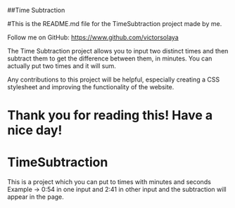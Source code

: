##Time Subtraction

#This is the README.md file for the TimeSubtraction project made by me.

Follow me on GitHub: https://www.github.com/victorsolaya

The Time Subtraction project allows you to input two distinct times and then subtract them to get the difference between them, in minutes.
You can actually put two times and it will sum.

Any contributions to this project will be helpful, especially creating a CSS stylesheet and improving the functionality of the website.

Thank you for reading this! Have a nice day!
=======
# TimeSubtraction
This is a project which you can put to times with minutes and seconds Example -> 0:54 in one input and 2:41 in other input and the subtraction will appear in the page.

